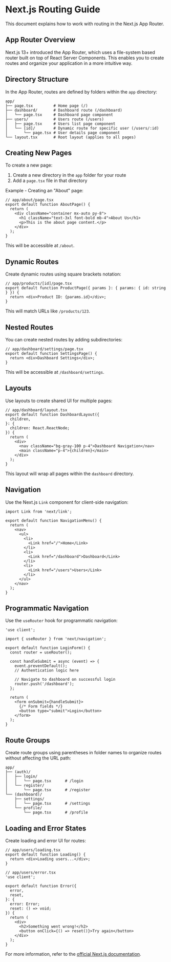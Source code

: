 # Next.js Routing Guide

This document explains how to work with routing in the Next.js App Router.

## App Router Overview

Next.js 13+ introduced the App Router, which uses a file-system based router built on top of React Server Components. This enables you to create routes and organize your application in a more intuitive way.

## Directory Structure

In the App Router, routes are defined by folders within the `app` directory:

```
app/
├── page.tsx         # Home page (/)
├── dashboard/       # Dashboard route (/dashboard)
│   └── page.tsx     # Dashboard page component
├── users/           # Users route (/users)
│   ├── page.tsx     # Users list page component
│   └── [id]/        # Dynamic route for specific user (/users/:id)
│       └── page.tsx # User details page component
└── layout.tsx       # Root layout (applies to all pages)
```

## Creating New Pages

To create a new page:

1. Create a new directory in the `app` folder for your route
2. Add a `page.tsx` file in that directory

Example - Creating an "About" page:

```tsx
// app/about/page.tsx
export default function AboutPage() {
  return (
    <div className="container mx-auto py-8">
      <h1 className="text-3xl font-bold mb-4">About Us</h1>
      <p>This is the about page content.</p>
    </div>
  );
}
```

This will be accessible at `/about`.

## Dynamic Routes

Create dynamic routes using square brackets notation:

```tsx
// app/products/[id]/page.tsx
export default function ProductPage({ params }: { params: { id: string } }) {
  return <div>Product ID: {params.id}</div>;
}
```

This will match URLs like `/products/123`.

## Nested Routes

You can create nested routes by adding subdirectories:

```tsx
// app/dashboard/settings/page.tsx
export default function SettingsPage() {
  return <div>Dashboard Settings</div>;
}
```

This will be accessible at `/dashboard/settings`.

## Layouts

Use layouts to create shared UI for multiple pages:

```tsx
// app/dashboard/layout.tsx
export default function DashboardLayout({
  children,
}: {
  children: React.ReactNode;
}) {
  return (
    <div>
      <nav className="bg-gray-100 p-4">Dashboard Navigation</nav>
      <main className="p-4">{children}</main>
    </div>
  );
}
```

This layout will wrap all pages within the `dashboard` directory.

## Navigation

Use the Next.js `Link` component for client-side navigation:

```tsx
import Link from 'next/link';

export default function NavigationMenu() {
  return (
    <nav>
      <ul>
        <li>
          <Link href="/">Home</Link>
        </li>
        <li>
          <Link href="/dashboard">Dashboard</Link>
        </li>
        <li>
          <Link href="/users">Users</Link>
        </li>
      </ul>
    </nav>
  );
}
```

## Programmatic Navigation

Use the `useRouter` hook for programmatic navigation:

```tsx
'use client';

import { useRouter } from 'next/navigation';

export default function LoginForm() {
  const router = useRouter();
  
  const handleSubmit = async (event) => {
    event.preventDefault();
    // Authentication logic here
    
    // Navigate to dashboard on successful login
    router.push('/dashboard');
  };
  
  return (
    <form onSubmit={handleSubmit}>
      {/* Form fields */}
      <button type="submit">Login</button>
    </form>
  );
}
```

## Route Groups

Create route groups using parentheses in folder names to organize routes without affecting the URL path:

```
app/
├── (auth)/
│   ├── login/
│   │   └── page.tsx      # /login
│   └── register/
│       └── page.tsx      # /register
└── (dashboard)/
    ├── settings/
    │   └── page.tsx      # /settings
    └── profile/
        └── page.tsx      # /profile
```

## Loading and Error States

Create loading and error UI for routes:

```tsx
// app/users/loading.tsx
export default function Loading() {
  return <div>Loading users...</div>;
}
```

```tsx
// app/users/error.tsx
'use client';

export default function Error({
  error,
  reset,
}: {
  error: Error;
  reset: () => void;
}) {
  return (
    <div>
      <h2>Something went wrong!</h2>
      <button onClick={() => reset()}>Try again</button>
    </div>
  );
}
```

For more information, refer to the [official Next.js documentation](https://nextjs.org/docs/app/building-your-application/routing).
